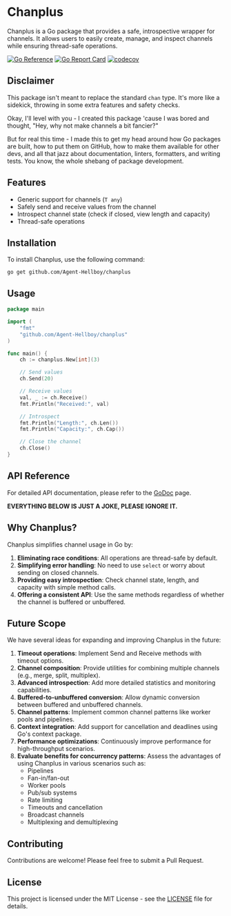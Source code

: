 # Chanplus

Chanplus is a Go package that provides a safe, introspective wrapper for channels. It allows users to easily create, manage, and inspect channels while ensuring thread-safe operations.

[![Go Reference](https://pkg.go.dev/badge/github.com/Agent-Hellboy/chanplus.svg)](https://pkg.go.dev/github.com/Agent-Hellboy/chanplus)
[![Go Report Card](https://goreportcard.com/badge/github.com/Agent-Hellboy/chanplus)](https://goreportcard.com/report/github.com/Agent-Hellboy/chanplus)
[![codecov](https://codecov.io/gh/Agent-Hellboy/chanplus/branch/main/graph/badge.svg)](https://codecov.io/gh/Agent-Hellboy/chanplus)


## Disclaimer

This package isn't meant to replace the standard `chan` type. It's more like a sidekick, throwing in some extra features and safety checks.

Okay, I'll level with you - I created this package 'cause I was bored and thought, "Hey, why not make channels a bit fancier?"

But for real this time - I made this to get my head around how Go packages are built, how to put them on GitHub, how to make them available for other devs, and all that jazz about documentation, linters, formatters, and writing tests. You know, the whole shebang of package development.

## Features
- Generic support for channels (`T any`)
- Safely send and receive values from the channel
- Introspect channel state (check if closed, view length and capacity)
- Thread-safe operations

## Installation

To install Chanplus, use the following command:

```
go get github.com/Agent-Hellboy/chanplus
```


## Usage

```go
package main

import (
	"fmt"
	"github.com/Agent-Hellboy/chanplus"
)

func main() {
	ch := chanplus.New[int](3)

	// Send values
	ch.Send(20)

	// Receive values
	val, _ := ch.Receive()
	fmt.Println("Received:", val)

	// Introspect
	fmt.Println("Length:", ch.Len())
	fmt.Println("Capacity:", ch.Cap())

	// Close the channel
	ch.Close()
}
```

## API Reference

For detailed API documentation, please refer to the [GoDoc](https://pkg.go.dev/github.com/Agent-Hellboy/chanplus) page.

**EVERYTHING BELOW IS JUST A JOKE, PLEASE IGNORE IT.**


## Why Chanplus?

Chanplus simplifies channel usage in Go by:

1. **Eliminating race conditions**: All operations are thread-safe by default.
2. **Simplifying error handling**: No need to use `select` or worry about sending on closed channels.
3. **Providing easy introspection**: Check channel state, length, and capacity with simple method calls.
4. **Offering a consistent API**: Use the same methods regardless of whether the channel is buffered or unbuffered.


## Future Scope

We have several ideas for expanding and improving Chanplus in the future:

1. **Timeout operations**: Implement Send and Receive methods with timeout options.
2. **Channel composition**: Provide utilities for combining multiple channels (e.g., merge, split, multiplex).
3. **Advanced introspection**: Add more detailed statistics and monitoring capabilities.
4. **Buffered-to-unbuffered conversion**: Allow dynamic conversion between buffered and unbuffered channels.
5. **Channel patterns**: Implement common channel patterns like worker pools and pipelines.
6. **Context integration**: Add support for cancellation and deadlines using Go's context package.
7. **Performance optimizations**: Continuously improve performance for high-throughput scenarios.
8. **Evaluate benefits for concurrency patterns**: Assess the advantages of using Chanplus in various scenarios such as:
   - Pipelines
   - Fan-in/fan-out
   - Worker pools
   - Pub/sub systems
   - Rate limiting
   - Timeouts and cancellation
   - Broadcast channels
   - Multiplexing and demultiplexing


## Contributing

Contributions are welcome! Please feel free to submit a Pull Request.

## License

This project is licensed under the MIT License - see the [LICENSE](LICENSE) file for details.
